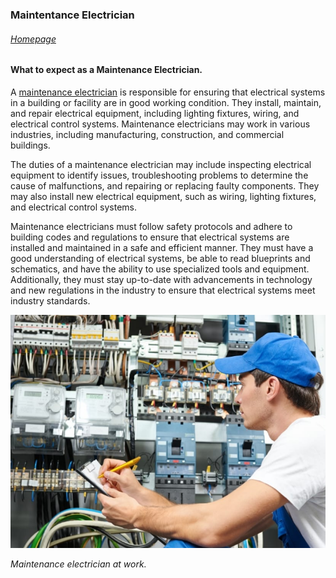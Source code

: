 ### Maintentance Electrician

###### [Homepage](README.md)

#### What to expect as a Maintenance Electrician.

A [maintenance electrician](https://www.ziprecruiter.com/hiring/job-description-template/maintenance-electrician) is responsible for ensuring that electrical systems in a building or facility are in good working condition. They install, maintain, and repair electrical equipment, including lighting fixtures, wiring, and electrical control systems. Maintenance electricians may work in various industries, including manufacturing, construction, and commercial buildings.

The duties of a maintenance electrician may include inspecting electrical equipment to identify issues, troubleshooting problems to determine the cause of malfunctions, and repairing or replacing faulty components. They may also install new electrical equipment, such as wiring, lighting fixtures, and electrical control systems.

Maintenance electricians must follow safety protocols and adhere to building codes and regulations to ensure that electrical systems are installed and maintained in a safe and efficient manner. They must have a good understanding of electrical systems, be able to read blueprints and schematics, and have the ability to use specialized tools and equipment. Additionally, they must stay up-to-date with advancements in technology and new regulations in the industry to ensure that electrical systems meet industry standards.

![Maintenance Electrician](elect.png)

_Maintenance electrician at work._
